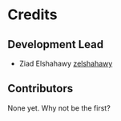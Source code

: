 # Credits

## Development Lead

- Ziad Elshahawy [zelshahawy](https://github.com/zelshahawy)

## Contributors

None yet. Why not be the first?
